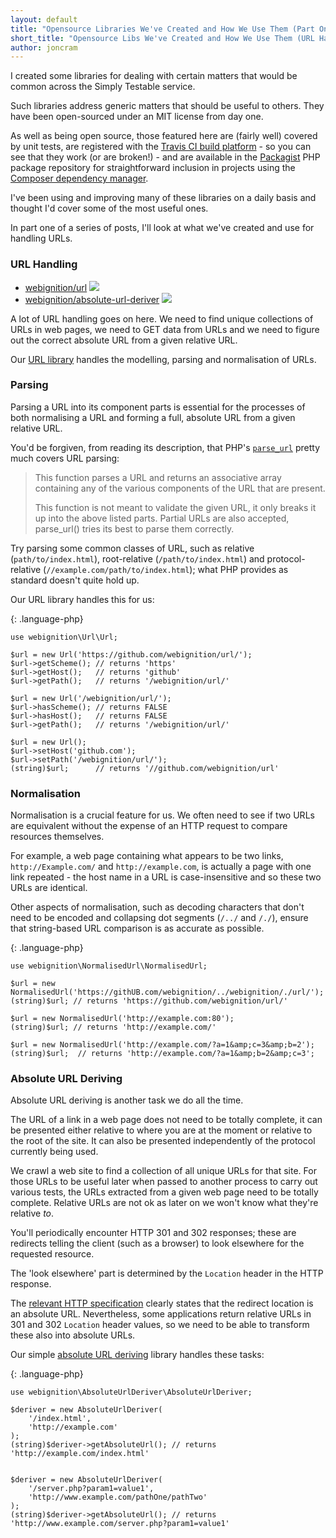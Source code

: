 ```yaml
---
layout: default
title: "Opensource Libraries We've Created and How We Use Them (Part One: URL Handling)"
short_title: "Opensource Libs We've Created and How We Use Them (URL Handling)"
author: joncram
---
```

    
I created some libraries for dealing with certain matters that would be common
across the Simply Testable service.

Such libraries address generic matters that should be useful to others. They
have been open-sourced under an MIT license from day one.

As well as being open source, those featured here are (fairly well) covered
by unit tests, are registered with the [Travis CI build platform](https://travis-ci.org/)
\- so you can see that they work (or are broken!) \- and are available
in the [Packagist](https://packagist.org/) PHP package repository
for straightforward inclusion in projects using the [Composer dependency manager](https://getcomposer.org/).

I've been using and improving many of these libraries on a daily basis and
thought I'd cover some of the most useful ones.

In part one of a series of posts, I'll look at what we've
created and use for handling URLs.
    

### URL Handling

<ul class="repository-list">
    <li class="repository-list-item">
        <i class="fab fa-github repository-list-icon"></i>
        <a href="https://github.com/webignition/url">webignition/url</a>
        <a class="build-status" href="http://travis-ci.org/webignition/url"><img src="https://secure.travis-ci.org/webignition/url.png?branch=master" /></a>
    </li>
    <li class="repository-list-item">
        <i class="fab fa-github repository-list-icon"></i>
        <a href="https://github.com/webignition/absolute-url-deriver">webignition/absolute-url-deriver</a>
        <a class="build-status" href="http://travis-ci.org/webignition/absolute-url-deriver"><img src="https://secure.travis-ci.org/webignition/absolute-url-deriver.png?branch=master" /></a>
    </li>
</ul>

A lot of URL handling goes on here. We need to find unique collections of URLs
in web pages, we need to GET data from URLs and we need to figure out the
correct absolute URL from a given relative URL.

Our [URL library](https://github.com/webignition/url) handles the modelling, parsing
and normalisation of URLs.
    
### Parsing

Parsing a URL into its component parts is essential for the processes of
both normalising a URL and forming a full, absolute URL from a given
relative URL.

You'd be forgiven, from reading its description, that PHP's [`parse_url`](http://php.net/manual/en/function.parse-url.php)
pretty much covers URL parsing:
        
> This function parses a URL and returns an associative array containing any of
> the various components of the URL that are present.
> 
> This function is not meant to validate the given URL, it only breaks it
> up into the above listed parts. Partial URLs are also accepted, parse_url()
> tries its best to parse them correctly.
    
Try parsing some common classes of URL, such as relative (<code>path/to/index.html</code>), root-relative
(<code>/path/to/index.html</code>) and protocol-relative (<code>//example.com/path/to/index.html</code>);
what PHP provides as standard doesn't quite hold up.    
    
Our URL library handles this for us:
    
{: .language-php}

    use webignition\Url\Url;
    
    $url = new Url('https://github.com/webignition/url/');
    $url->getScheme(); // returns 'https'
    $url->getHost();   // returns 'github'
    $url->getPath();   // returns '/webignition/url/'
    
    $url = new Url('/webignition/url/');
    $url->hasScheme(); // returns FALSE
    $url->hasHost();   // returns FALSE
    $url->getPath();   // returns '/webignition/url/'
    
    $url = new Url();
    $url->setHost('github.com');
    $url->setPath('/webignition/url/');
    (string)$url;      // returns '//github.com/webignition/url'


### Normalisation
   
Normalisation is a crucial feature for us. We often need to see if two URLs
are equivalent without the expense of an HTTP request to compare resources
themselves.

For example, a web page containing what appears to be two links, `http://Example.com/`
and `http://example.com`, is actually a page with one link repeated \- the host name
in a URL is case-insensitive and so these two URLs are identical.

Other aspects of normalisation, such as decoding characters that don't need
to be encoded and collapsing dot segments (`/../` and `/./`),
ensure that string-based URL comparison is as accurate as possible.
    
{: .language-php}

    use webignition\NormalisedUrl\NormalisedUrl;
    
    $url = new NormalisedUrl('https://githUB.com/webignition/../webignition/./url/');
    (string)$url; // returns 'https://github.com/webignition/url/'
    
    $url = new NormalisedUrl('http://example.com:80');
    (string)$url; // returns 'http://example.com/'
    
    $url = new NormalisedUrl('http://example.com/?a=1&amp;c=3&amp;b=2');
    (string)$url;  // returns 'http://example.com/?a=1&amp;b=2&amp;c=3';


### Absolute URL Deriving
    
Absolute URL deriving is another task we do all the time.

The URL of a link in a web page does not need to be totally complete, it
can be presented either relative to where you are at the moment or relative
to the root of the site. It can also be presented independently of the protocol
currently being used.

We crawl a web site to find a collection of all unique URLs for that site.
For those URLs to be useful later when passed to another process to carry
out various tests, the URLs extracted from a given web page need to be
totally complete. Relative URLs are not ok as later on we won't know what
they're relative *to*.

You'll periodically encounter HTTP 301 and 302 responses; these are redirects
telling the client (such as a browser) to look elsewhere for the requested
resource.

The 'look elsewhere' part is determined by the `Location` header
in the HTTP response.

The [relevant HTTP specification](http://www.w3.org/Protocols/rfc2616/rfc2616-sec14.html#sec14.30)
clearly states that the redirect location is an absolute URL. Nevertheless,
some applications return relative URLs in 301 and 302 <code>Location</code>
header values, so we need to be able to transform these also into absolute
URLs.

Our simple [absolute URL deriving](https://github.com/webignition/absolute-url-deriver) library handles these tasks:
    
{: .language-php}

    use webignition\AbsoluteUrlDeriver\AbsoluteUrlDeriver;
    
    $deriver = new AbsoluteUrlDeriver(
        '/index.html',
        'http://example.com'
    );
    (string)$deriver->getAbsoluteUrl(); // returns 'http://example.com/index.html'
    
    
    $deriver = new AbsoluteUrlDeriver(
        '/server.php?param1=value1',
        'http://www.example.com/pathOne/pathTwo'
    );
    (string)$deriver->getAbsoluteUrl(); // returns 'http://www.example.com/server.php?param1=value1'

